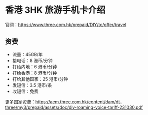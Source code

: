 # 香港 3HK 旅游手机卡介绍

官网：https://www.three.com.hk/prepaid/DIY/tc/offer/travel

## 资费

- 流量：45GB/年
- 接电话：8 港币/分钟
- 打给内地：6 港币/分钟
- 打给香港：8 港币/分钟
- 打给其他国家：25 港币/分钟
- 发短信：3.5 港币/条
- 收短信：免费

更多国家资费：https://aem.three.com.hk/content/dam/dt-three/my3/prepaid/assets/doc/diy-roaming-voice-tariff-231030.pdf
